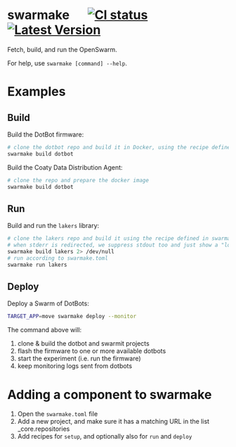# swarmake  &emsp;  [![CI status]][actions] [![Latest Version]][pypi]

[CI status]: https://github.com/openswarm-eu/swarmake/workflows/Main%20Action/badge.svg
[actions]: https://github.com/openswarm-eu/swarmake/actions/workflows/main.yml
[Latest Version]: https://img.shields.io/pypi/v/swarmake?color=%2334D058&label=pypi%20package
[pypi]: https://pypi.org/project/swarmake

Fetch, build, and run the OpenSwarm.

For help, use `swarmake [command] --help`.

# Examples

## Build
Build the DotBot firmware:
```bash
# clone the dotbot repo and build it in Docker, using the recipe defined in swarmake.toml
swarmake build dotbot
```

Build the Coaty Data Distribution Agent:
```bash
# clone the repo and prepare the docker image
swarmake build dotbot
```

## Run
Build and run the `lakers` library:
```bash
# clone the lakers repo and build it using the recipe defined in swarmake.toml
# when stderr is redirected, we suppress stdout too and just show a "loading" line
swarmake build lakers 2> /dev/null
# run according to swarmake.toml
swarmake run lakers
```

## Deploy
Deploy a Swarm of DotBots:
```bash
TARGET_APP=move swarmake deploy --monitor
```

The command above will:
1. clone & build the dotbot and swarmit projects
2. flash the firmware to one or more available dotbots
3. start the experiment (i.e. run the firmware)
4. keep monitoring logs sent from dotbots

# Adding a component to swarmake

1. Open the `swarmake.toml` file
2. Add a new project, and make sure it has a matching URL in the list _core.repositories
3. Add recipes for `setup`, and optionally also for `run` and `deploy`
